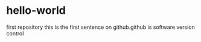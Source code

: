 # hello-world
first repository
this is the first sentence on github.github is software version control
